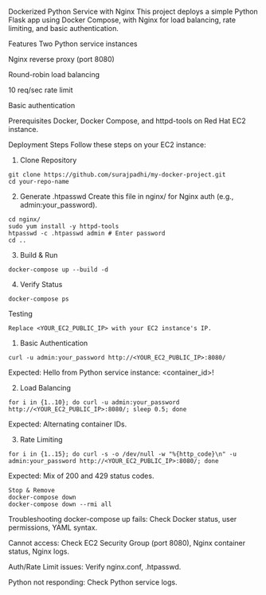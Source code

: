 Dockerized Python Service with Nginx
This project deploys a simple Python Flask app using Docker Compose, with Nginx for load balancing, rate limiting, and basic authentication.

Features
Two Python service instances

Nginx reverse proxy (port 8080)

Round-robin load balancing

10 req/sec rate limit

Basic authentication

Prerequisites
Docker, Docker Compose, and httpd-tools on Red Hat EC2 instance.

Deployment Steps
Follow these steps on your EC2 instance:

1. Clone Repository
```
git clone https://github.com/surajpadhi/my-docker-project.git
cd your-repo-name
```

2. Generate .htpasswd
Create this file in nginx/ for Nginx auth (e.g., admin:your_password).

```
cd nginx/ 
sudo yum install -y httpd-tools
htpasswd -c .htpasswd admin # Enter password
cd ..
```

3. Build & Run
```
docker-compose up --build -d
```

4. Verify Status
```
docker-compose ps
```

Testing
```
Replace <YOUR_EC2_PUBLIC_IP> with your EC2 instance's IP.
```

1. Basic Authentication
```
curl -u admin:your_password http://<YOUR_EC2_PUBLIC_IP>:8080/
```

Expected: Hello from Python service instance: <container_id>!

2. Load Balancing
```
for i in {1..10}; do curl -u admin:your_password http://<YOUR_EC2_PUBLIC_IP>:8080/; sleep 0.5; done
```

Expected: Alternating container IDs.

3. Rate Limiting
```
for i in {1..15}; do curl -s -o /dev/null -w "%{http_code}\n" -u admin:your_password http://<YOUR_EC2_PUBLIC_IP>:8080/; done
```
Expected: Mix of 200 and 429 status codes.

```
Stop & Remove
docker-compose down
docker-compose down --rmi all
```
Troubleshooting
docker-compose up fails: Check Docker status, user permissions, YAML syntax.

Cannot access: Check EC2 Security Group (port 8080), Nginx container status, Nginx logs.

Auth/Rate Limit issues: Verify nginx.conf, .htpasswd.

Python not responding: Check Python service logs.